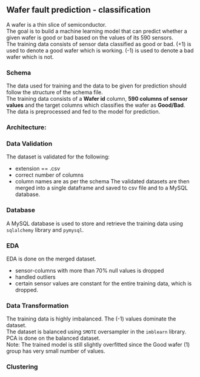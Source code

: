 ## Wafer fault prediction - classification
A wafer is a thin slice of semiconductor.  
The goal is to build a machine learning model that can predict whether a given wafer is good or bad based on the values of its 590 sensors.  
The training data consists of sensor data classified as good or bad.
(+1) is used to denote a good wafer which is working.
(-1) is used to denote a bad wafer which is not.

### Schema
The data used for training and the data to be given for prediction should follow the structure of the schema file.  
The training data consists of a __Wafer id__ column, __590 columns of sensor values__ and the target columns which classifies the wafer as __Good/Bad__.  
The data is preprocessed and fed to the model for prediction.

### Architecture:
### Data Validation
The dataset is validated for the following:
- extension == .csv
- correct number of columns
- column names are as per the schema
The validated datasets are then merged into a single dataframe and saved to csv file and to a MySQL database.
### Database
A MySQL database is used to store and retrieve the training data using `sqlalchemy` library and `pymysql`.
### EDA
EDA is done on the merged dataset.  
- sensor-columns with more than 70% null values is dropped
- handled outliers
- certain sensor values are constant for the entire training data, which is dropped.
### Data Transformation
The training data is highly imbalanced. The (-1) values dominate the dataset.  
The dataset is balanced using `SMOTE` oversampler in the `imblearn` library.  
PCA is done on the balanced dataset.  
Note: The trained model is still slightly overfitted since the Good wafer (1) group has very small number of values.
### Clustering